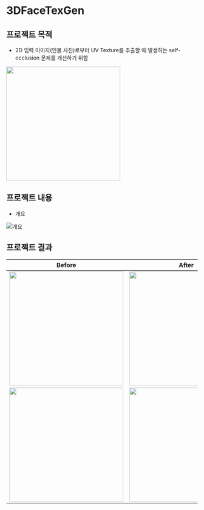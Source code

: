 # 3DFaceTexGen

## 프로젝트 목적
- 2D 입력 이미지(인물 사진)로부터 UV Texture를 추출할 때 발생하는 self-occlusion 문제를 개선하기 위함<br/>

<img src="https://user-images.githubusercontent.com/102565074/229715821-b90aa79e-15cc-4093-ae5f-2d7cd97ad5b2.png" width="300" height="300"/>

## 프로젝트 내용
- 개요<br/>

![개요](https://user-images.githubusercontent.com/102565074/229708778-15eb0f89-0eda-406e-b6ee-9d611b2cc6f4.png)

## 프로젝트 결과
|Before|After|
|---|---|
|<img src="https://user-images.githubusercontent.com/102565074/229714380-f12f2350-a356-44e0-a97f-ec2d4274895a.png" width="300" height="300"/>|<img src="https://user-images.githubusercontent.com/102565074/229716471-488b4b26-f5d8-4f9b-b7dc-fa01d48d4947.png" width="300" height="300"/>|
|<img src="https://user-images.githubusercontent.com/102565074/229714389-e1cb75be-2d59-4a6c-82f1-178c6ff6dc58.png" width="300" height="300"/>|<img src="https://user-images.githubusercontent.com/102565074/229716483-8ae1c652-a964-44b3-b5e3-40fcee787695.png" width="300" height="300"/>|
